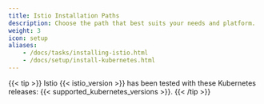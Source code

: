 ```yaml
---
title: Istio Installation Paths
description: Choose the path that best suits your needs and platform.
weight: 3
icon: setup
aliases:
    - /docs/tasks/installing-istio.html
    - /docs/setup/install-kubernetes.html
---
```


{{< tip >}}
Istio {{< istio_version >}} has been tested with these Kubernetes releases:
{{< supported_kubernetes_versions >}}.
{{< /tip >}}

